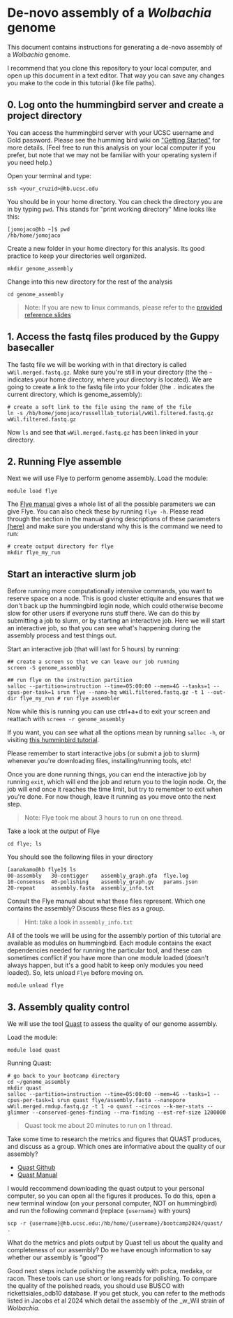 # De-novo assembly of a _Wolbachia_ genome

This document contains instructions for generating a de-novo assembly of a _Wolbachia_ genome. 

I recommend that you clone this repository to your local computer, and open up this document in a text editor. That way you can save any changes you make to the code in this tutorial (like file paths).


## 0. Log onto the hummingbird server and create a project directory

You can access the hummingbird server with your UCSC username and Gold password. Please see the humming bird wiki on ["Getting Started"](https://hummingbird.ucsc.edu/getting-started/) for more details. (Feel free to run this analysis on your local computer if you prefer, but note that we may not be familiar with your operating system if you need help.)

Open your terminal and type:
```
ssh <your_cruzid>@hb.ucsc.edu
```

You should be in your home directory. You can check the directory you are in by typing `pwd`. This stands for "print working directory" Mine looks like this:
```
[jomojaco@hb ~]$ pwd
/hb/home/jomojaco
```

Create a new folder in your home directory for this analysis. Its good practice to keep your directories well organized.
```
mkdir genome_assembly
```

Change into this new directory for the rest of the analysis
```
cd genome_assembly
```

> Note: If you are new to linux commands, please refer to the [provided reference slides](https://docs.google.com/presentation/d/1hjIfozfQkjL4gj1eUtvBqgzpWERAkF8Uw43ToAQSxa8/edit#slide=id.p)  

## 1. Access the fastq files produced by the Guppy basecaller

The fastq file we will be working with in that directory is called `wWil.merged.fastq.gz`. Make sure you're still in your directory (the the `~` indicates your home directory, where your directory is located). We are going to create a link to the fastq file into your folder (the `.` indicates the current directory, which is genome_assembly):
```
# create a soft link to the file using the name of the file
ln -s /hb/home/jomojaco/russelllab_tutorial/wWil.filtered.fastq.gz wWil.filtered.fastq.gz
```

Now `ls` and see that `wWil.merged.fastq.gz` has been linked in your directory.

## 2. Running Flye assemble


Next we will use Flye to perform genome assembly. Load the module:
```
module load flye
```

The [Flye manual](https://github.com/fenderglass/Flye/blob/flye/docs/USAGE.md) gives a whole list of all the possible parameters we can give Flye. You can also check these by running `flye -h`. Please read through the section in the manual giving descriptions of these parameters [(here)](https://github.com/fenderglass/Flye/blob/flye/docs/USAGE.md#-parameter-descriptions) and make sure you understand why this is the command we need to run:
```
# create output directory for flye
mkdir flye_my_run
```

## Start an interactive slurm job

Before running more computationally intensive commands, you want to reserve space on a node. This is good cluster ettiquite and ensures that we don't back up the hummingbird login node, which could otherwise become slow for other users if everyone runs stuff there. We can do this by submitting a job to slurm, or by starting an interactive job. Here we will start an interactive job, so that you can see what's happening during the assembly process and test things out.

Start an interactive job (that will last for 5 hours) by running:
```
## create a screen so that we can leave our job running 
screen -S genome_assembly

## run flye on the instruction partition 
salloc --partition=instruction --time=05:00:00 --mem=4G --tasks=1 --cpus-per-task=1 srun flye --nano-hq wWil.filtered.fastq.gz -t 1 --out-dir flye_my_run # run flye assembler 
```
Now while this is running you can use ctrl+a+d to exit your screen and reattach with `screen -r genome_assembly`

If you want, you can see what all the options mean by running `salloc -h`, or visiting [this humminbird tutorial](https://hummingbird.ucsc.edu/documentation/getting-an-interactive-allocation-for-instructional-use/).

Please remember to start interactive jobs (or submit a job to slurm) whenever you're downloading files, installing/running tools, etc!

Once you are done running things, you can end the interactive job by running `exit`, which will end the job and return you to the login node. Or, the job will end once it reaches the time limit, but try to remember to exit when you're done. For now though, leave it running as you move onto the next step.

> Note: Flye took me about 3 hours to run on one thread.

Take a look at the output of Flye
```
cd flye; ls
```

You should see the following files in your directory
```
[aanakamo@hb flye]$ ls
00-assembly   30-contigger    assembly_graph.gfa  flye.log
10-consensus  40-polishing    assembly_graph.gv   params.json
20-repeat     assembly.fasta  assembly_info.txt
```

Consult the Flye manual about what these files represent. Which one contains the assembly? Discuss these files as a group.
> Hint: take a look in `assembly_info.txt`  

All of the tools we will be using for the assembly portion of this tutorial are available as modules on hummingbird. Each module contains the exact dependencies needed for running the particular tool, and these can sometimes conflict if you have more than one module loaded (doesn't always happen, but it's a good habit to keep only modules you need loaded). So, lets unload `Flye` before moving on.
```
module unload flye
```

## 3. Assembly quality control

We will use the tool [Quast](https://quast.sourceforge.net/docs/manual.html#sec2.1) to assess the quality of our genome assembly.

Load the module:
```
module load quast
```
Running Quast:
```
# go back to your bootcamp directory
cd ~/genome_assembly
mkdir quast
salloc --partition=instruction --time=05:00:00 --mem=4G --tasks=1 --cpus-per-task=1 srun quast flye/assembly.fasta --nanopore wWil.merged.rmdup.fastq.gz -t 1 -o quast --circos --k-mer-stats --glimmer --conserved-genes-finding --rna-finding --est-ref-size 1200000
```
> Quast took me about 20 minutes to run on 1 thread.  

Take some time to research the metrics and figures that QUAST produces, and discuss as a group. Which ones are informative about the quality of our assembly?

- [Quast Github](https://github.com/ablab/quast)
- [Quast Manual](https://quast.sourceforge.net/docs/manual.html#sec2.1)

I would reccommend downloading the quast output to your personal computer, so you can open all the figures it produces. To do this, open a new terminal window (on your personal computer, NOT on hummingbird) and run the following command (replace `{username}` with yours)

```
scp -r {username}@hb.ucsc.edu:/hb/home/{username}/bootcamp2024/quast/ .
```

What do the metrics and plots output by Quast tell us about the quality and completeness of our assembly? Do we have enough information to say whether our assembly is "good"?

Good next steps include polishing the assembly with polca, medaka, or racon. These tools can use short or long reads for polishing. To compare the quality of the polished reads, you should use BUSCO with rickettsiales_odb10 database. If you get stuck, you can refer to the methods listed in Jacobs et al 2024 which detail the assembly of the _w_Wil strain of _Wolbachia_.
